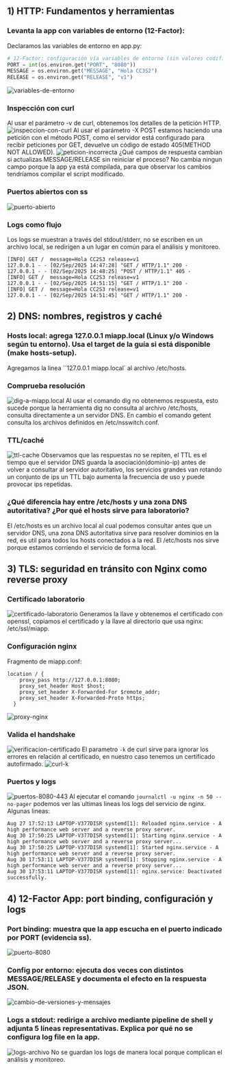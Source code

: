 ## 1) HTTP: Fundamentos y herramientas
### Levanta la app con variables de entorno (12-Factor):
Declaramos las variables de entorno en app.py:
```python
# 12-Factor: configuración vía variables de entorno (sin valores codificados)
PORT = int(os.environ.get("PORT", "8080"))
MESSAGE = os.environ.get("MESSAGE", "Hola CC3S2")
RELEASE = os.environ.get("RELEASE", "v1")
```
![variables-de-entorno](imagenes/variables_de_entorno.png)
### Inspección con curl
Al usar el parámetro -v de curl, obtenemos los detalles de la petición HTTP.
![inspeccion-con-curl](imagenes/inspeccion_con_curl.png)
Al usar el parámetro -X POST estamos haciendo una petición con el método POST, como el servidor está configurado para recibir peticiones por GET, devuelve un código de estado 405(METHOD NOT ALLOWED).
![peticion-incorrecta](imagenes/peticion_incorrecta.png)
¿Qué campos de respuesta cambian si actualizas MESSAGE/RELEASE sin reiniciar el proceso? 
No cambia ningun campo porque la app ya está compilada, para que observar los cambios tendríamos compilar el script modificado.
### Puertos abiertos con ss
![puerto-abierto](imagenes/revision_del_puerto.png)
### Logs como flujo
Los logs se muestran a través del stdout/stderr, no se escriben en un archivo local, se redirigen a un lugar en común para el análisis y monitoreo.
```
[INFO] GET /  message=Hola CC2S3 release=v1
127.0.0.1 - - [02/Sep/2025 14:47:28] "GET / HTTP/1.1" 200 -
127.0.0.1 - - [02/Sep/2025 14:48:25] "POST / HTTP/1.1" 405 -
[INFO] GET /  message=Hola CC2S3 release=v1
127.0.0.1 - - [02/Sep/2025 14:51:15] "GET / HTTP/1.1" 200 -
[INFO] GET /  message=Hola CC2S3 release=v1
127.0.0.1 - - [02/Sep/2025 14:51:45] "GET / HTTP/1.1" 200 -
```
## 2) DNS: nombres, registros y caché
### Hosts local: agrega 127.0.0.1 miapp.local (Linux y/o Windows según tu entorno). Usa el target de la guía si está disponible (make hosts-setup).
Agregamos la linea ``127.0.0.1 miapp.local` al archivo /etc/hosts.
### Comprueba resolución
![dig-a-miapp.local](imagenes/dig_al_dominio.png)
Al usar el comando dig no obtenemos respuesta, esto sucede porque la herramienta dig no consulta al archivo /etc/hosts, consulta directamente a un servidor DNS. En cambio el comando getent consulta los archivos definidos en /etc/nsswitch.conf.
### TTL/caché
![ttl-cache](imagenes/ttl-cache.png)
Observamos que las respuestas no se repiten, el TTL es el tiempo que el servidor DNS guarda la asociación(dominio-ip) antes de volver a consultar al servidor autoritativo, los servicios grandes van rotando un conjunto de ips un TTL bajo aumenta la frecuencia de uso y puede provocar ips repetidas.
### ¿Qué diferencia hay entre /etc/hosts y una zona DNS autoritativa? ¿Por qué el hosts sirve para laboratorio?
El /etc/hosts es un archivo local al cual podemos consultar antes que un servidor DNS, una zona DNS autoritativa sirve para resolver dominios en la red, es util para todos los hosts conectados a la red. El /etc/hosts nos sirve porque estamos corriendo el servicio de forma local. 
## 3) TLS: seguridad en tránsito con Nginx como reverse proxy
### Certificado laboratorio
![certificado-laboratorio](imagenes/certificado_laboratorio.png)
Generamos la llave y obtenemos el certificado con openssl, copiamos el certificado y la llave al directorio que usa nginx: /etc/ssl/miapp.
### Configuración nginx
Fragmento de miapp.conf:
```
location / {
    proxy_pass http://127.0.0.1:8080;
    proxy_set_header Host $host;
    proxy_set_header X-Forwarded-For $remote_addr;
    proxy_set_header X-Forwarded-Proto https;
  }
```
![proxy-nginx](imagenes/proxy_nginx.png)
### Valida el handshake
![verificacion-certificado](imagenes/verificacion_certificado.png)
El parametro `-k` de curl sirve para ignorar los errores en relación al certificado, en nuestro caso tenemos un certificado autofirmado.
![curl-k](imagenes/curl-k.png)
### Puertos y logs
![puertos-8080-443](imagenes/puertos-8080-443.png)
Al ejecutar el comando `journalctl -u nginx -n 50 --no-pager` podemos ver las ultimas lineas los logs del servicio de nginx.
Algunas lineas:
```
Aug 27 17:52:13 LAPTOP-V377DISR systemd[1]: Reloaded nginx.service - A high performance web server and a reverse proxy server.
Aug 30 17:50:25 LAPTOP-V377DISR systemd[1]: Starting nginx.service - A high performance web server and a reverse proxy server...
Aug 30 17:50:25 LAPTOP-V377DISR systemd[1]: Started nginx.service - A high performance web server and a reverse proxy server.
Aug 30 17:53:11 LAPTOP-V377DISR systemd[1]: Stopping nginx.service - A high performance web server and a reverse proxy server...
Aug 30 17:53:11 LAPTOP-V377DISR systemd[1]: nginx.service: Deactivated successfully.
```
## 4) 12-Factor App: port binding, configuración y logs
### Port binding: muestra que la app escucha en el puerto indicado por PORT (evidencia ss).
![puerto-8080](imagenes/revision_del_puerto.png)
### Config por entorno: ejecuta dos veces con distintos MESSAGE/RELEASE y documenta el efecto en la respuesta JSON.
![cambio-de-versiones-y-mensajes](imagenes/cambio_mensaje_versiones.png)
### Logs a stdout: redirige a archivo mediante pipeline de shell y adjunta 5 líneas representativas. Explica por qué no se configura log file en la app.
![logs-archivo](imagenes/logs_archivo.png)
No se guardan los logs de manera local porque complican el análisis y monitoreo.